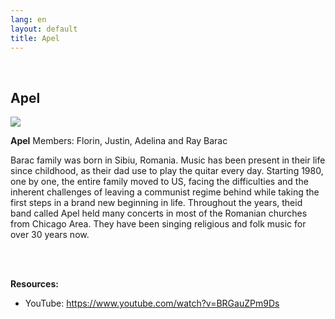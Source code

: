 ```yaml
---
lang: en
layout: default
title: Apel
---
```


<br>
<div class="container">
    <h2>Apel</h2>
    <div class="row">
        <div class="col-sm-5">
            <img class="img img-responsive" src="{{ site.baseurl }}/img/music/apel.png" />
        </div> 
        <div class="col-sm-4">
            <p style="text-align: justify"><strong>Apel</strong> Members: Florin, Justin, Adelina and Ray Barac

Barac family was born in Sibiu, Romania. Music has been present in their life since childhood, as their dad use to play the quitar every day. Starting 1980, one by one, the entire family moved to US, facing the difficulties and the inherent challenges of leaving a communist regime behind while taking the first steps in a brand new beginning in life.  Throughout the years, theid band called Apel held many concerts in most of the Romanian churches from Chicago Area. They have been singing religious and folk music for over 30 years now.
             </p>
        </div>
    </div>

<br>   
</div>
<br>
<div class="row">
        <div clas="col-sm-12">
            <p>
                <strong>Resources:</strong>
                <ul>
                    <li>YouTube: <a href="https://www.youtube.com/watch?v=BRGauZPm9Ds">https://www.youtube.com/watch?v=BRGauZPm9Ds</a></li>
                </ul>
             </p>
        </div>
    </div>
    <br>   
</div>
<br>
<br>